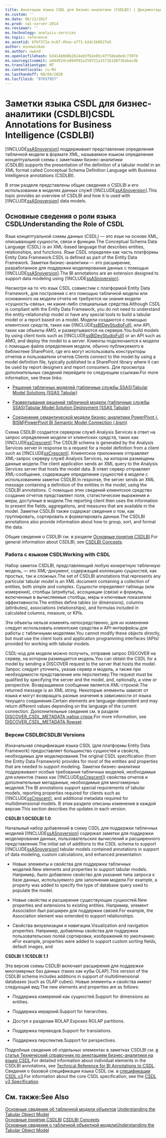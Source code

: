 ```yaml
---
title: Аннотации языка CSDL для бизнес-аналитики (CSDLBI) | Документация Майкрософт
ms.custom: ''
ms.date: 06/13/2017
ms.prod: sql-server-2014
ms.reviewer: ''
ms.technology: analysis-services
ms.topic: reference
ms.assetid: bf6f372a-bc67-45ea-a771-b2dc5b0527e5
author: minewiskan
ms.author: owend
ms.openlocfilehash: b3414b0d8b2614e83f62e85c4f750ee0e8c7397d
ms.sourcegitcommit: ad4d92dce894592a259721a1571b1d8736abacdb
ms.translationtype: MT
ms.contentlocale: ru-RU
ms.lasthandoff: 08/04/2020
ms.locfileid: "87657957"
---
```

# <a name="csdl-annotations-for-business-intelligence-csdlbi"></a><span data-ttu-id="7e16a-102">Заметки языка CSDL для бизнес-аналитики (CSDLBI)</span><span class="sxs-lookup"><span data-stu-id="7e16a-102">CSDL Annotations for Business Intelligence (CSDLBI)</span></span>
  [!INCLUDE[ssASnoversion](../../includes/ssasnoversion-md.md)] <span data-ttu-id="7e16a-103">поддерживает представление определения табличной модели в формате XML, называемое языком определения концептуальной схемы с заметками бизнес-аналитики (CSDLBI).</span><span class="sxs-lookup"><span data-stu-id="7e16a-103">supports the presentation of the definition of a tabular model in an XML format called Conceptual Schema Definition Language with Business Intelligence annotations (CSDLBI).</span></span>  
  
 <span data-ttu-id="7e16a-104">В этом разделе представлены общие сведения о CSDLBI и его использовании в моделях данных служб [!INCLUDE[ssASnoversion](../../includes/ssasnoversion-md.md)].</span><span class="sxs-lookup"><span data-stu-id="7e16a-104">This topic provides an overview of CSDLBI and how it is used with [!INCLUDE[ssASnoversion](../../includes/ssasnoversion-md.md)] data models.</span></span>  
  
## <a name="understanding-the-role-of-csdl"></a><span data-ttu-id="7e16a-105">Основные сведения о роли языка CSDL</span><span class="sxs-lookup"><span data-stu-id="7e16a-105">Understanding the Role of CSDL</span></span>  
 <span data-ttu-id="7e16a-106">Язык концептуальной схемы данных (CSDL) — это язык на основе XML, описывающий сущности, связи и функции.</span><span class="sxs-lookup"><span data-stu-id="7e16a-106">The Conceptual Schema Data Language (CSDL) is an XML-based language that describes entities, relationships, and functions.</span></span> <span data-ttu-id="7e16a-107">Язык CSDL определен как часть платформы Entity Data Framework.</span><span class="sxs-lookup"><span data-stu-id="7e16a-107">CSDL is defined as part of the Entity Data Framework.</span></span> <span data-ttu-id="7e16a-108">Заметки бизнес-аналитики — это расширение, разработанное для поддержки моделирования данных с помощью [!INCLUDE[ssASnoversion](../../includes/ssasnoversion-md.md)].</span><span class="sxs-lookup"><span data-stu-id="7e16a-108">The BI annotations are an extension designed to support data modeling using [!INCLUDE[ssASnoversion](../../includes/ssasnoversion-md.md)].</span></span>  
  
 <span data-ttu-id="7e16a-109">Несмотря на то что язык CSDL совместим с платформой Entity Data Framework, для построения с его помощью табличной модели или основанного на модели отчета не требуются ни знания модели «сущность-связь», ни какие-либо специальные средства.</span><span class="sxs-lookup"><span data-stu-id="7e16a-109">Although CSDL is compliant with the Entity Data Framework, you do not need to understand the entity-relationship model or have any special tools to build a tabular model or a report based on a model.</span></span> <span data-ttu-id="7e16a-110">Модели создаются с помощью клиентских средств, таких как [!INCLUDE[ssBIDevStudioFull](../../includes/ssbidevstudiofull-md.md)], или API, таких как объекты AMO, и развертываются на сервере.</span><span class="sxs-lookup"><span data-stu-id="7e16a-110">You build models by using client tools such as [!INCLUDE[ssBIDevStudioFull](../../includes/ssbidevstudiofull-md.md)] or an API such as AMO, and deploy the model to a server.</span></span> <span data-ttu-id="7e16a-111">Клиенты подключаются к модели с помощью файла определения модели, обычно публикуемого в библиотеке SharePoint, где его могут использовать конструкторы отчетов и пользователи отчетов.</span><span class="sxs-lookup"><span data-stu-id="7e16a-111">Clients connect to the model by using a model definition file, typically published to a SharePoint library where it can be used by report designers and report consumers.</span></span> <span data-ttu-id="7e16a-112">Для просмотра дополнительных сведений перейдите по следующим ссылкам:</span><span class="sxs-lookup"><span data-stu-id="7e16a-112">For more information, see these links:</span></span>  
  
-   [<span data-ttu-id="7e16a-113">Решения табличных моделей (табличные службы SSAS)</span><span class="sxs-lookup"><span data-stu-id="7e16a-113">Tabular Model Solutions &#40;SSAS Tabular&#41;</span></span>](../tabular-model-solutions-ssas-tabular.md)  
  
-   [<span data-ttu-id="7e16a-114">Развертывание решений табличной модели (табличные службы SSAS)</span><span class="sxs-lookup"><span data-stu-id="7e16a-114">Tabular Model Solution Deployment &#40;SSAS Tabular&#41;</span></span>](../tabular-models/tabular-model-solution-deployment-ssas-tabular.md)  
  
-   [<span data-ttu-id="7e16a-115">Соединение семантической модели бизнес-аналитики PowerPivot &#40;. BISM&#41;</span><span class="sxs-lookup"><span data-stu-id="7e16a-115">PowerPivot BI Semantic Model Connection &#40;.bism&#41;</span></span>](../power-pivot-sharepoint/power-pivot-bi-semantic-model-connection-bism.md)  
  
 <span data-ttu-id="7e16a-116">Схема CSDLBI создается сервером служб Analysis Services в ответ на запрос определения модели от клиентских средств, таких как [!INCLUDE[ssCrescent](../../includes/sscrescent-md.md)].</span><span class="sxs-lookup"><span data-stu-id="7e16a-116">The CSDLBI schema is generated by the Analysis Services server in response to a request for a model definition from a client such as [!INCLUDE[ssCrescent](../../includes/sscrescent-md.md)].</span></span> <span data-ttu-id="7e16a-117">Клиентское приложение отправляет XML-запрос серверу служб Analysis Services, на котором размещены данные модели.</span><span class="sxs-lookup"><span data-stu-id="7e16a-117">The client application sends an XML query to the Analysis Services server that hosts the model data.</span></span> <span data-ttu-id="7e16a-118">В ответ сервер отправляет XML-сообщение, содержащее определение сущностей в модели с использованием заметок CSDLBI.</span><span class="sxs-lookup"><span data-stu-id="7e16a-118">In response, the server sends an XML message containing a definition of the entities in the model, using the CSDLBI annotations.</span></span> <span data-ttu-id="7e16a-119">С помощью этих сведений клиентское средство создания отчетов представляет поля, статистические выражения и меры, доступные в модели.</span><span class="sxs-lookup"><span data-stu-id="7e16a-119">The reporting client then uses the information to present the fields, aggregations, and measures that are available in the model.</span></span> <span data-ttu-id="7e16a-120">Заметки CSDLBI также содержат сведения о том, как группировать, сортировать и форматировать данные.</span><span class="sxs-lookup"><span data-stu-id="7e16a-120">The CSDLBI annotations also provide information about how to group, sort, and format the data.</span></span>  
  
 <span data-ttu-id="7e16a-121">Общие сведения о CSDLBI см. в разделе [Основные понятия CSDLBI](/analysis-services/csdlbi/csdlbi-concepts).</span><span class="sxs-lookup"><span data-stu-id="7e16a-121">For general information about CSDLBI, see [CSDLBI Concepts](/analysis-services/csdlbi/csdlbi-concepts).</span></span>  
  
### <a name="working-with-csdl"></a><span data-ttu-id="7e16a-122">Работа с языком CSDL</span><span class="sxs-lookup"><span data-stu-id="7e16a-122">Working with CSDL</span></span>  
 <span data-ttu-id="7e16a-123">Набор заметок CSDLBI, представляющий любую конкретную табличную модель, — это XML-документ, содержащий коллекцию сущностей, как простых, так и сложных.</span><span class="sxs-lookup"><span data-stu-id="7e16a-123">The set of CSDLBI annotations that represents any particular tabular model is an XML document containing a collection of entities, both simple and complex.</span></span> <span data-ttu-id="7e16a-124">Сущности определяют таблицы (или измерения), столбцы (атрибуты), ассоциации (связи) и формулы, включенные в вычисляемые столбцы, меры и ключевые показатели эффективности.</span><span class="sxs-lookup"><span data-stu-id="7e16a-124">The entities define tables (or dimensions), columns (attributes), associations (relationships), and formulas included in calculated columns, measure, or KPIs.</span></span>  
  
 <span data-ttu-id="7e16a-125">Эти объекты нельзя изменять непосредственно, для их изменения следует использовать клиентские средства и API-интерфейсы для работы с табличными моделями.</span><span class="sxs-lookup"><span data-stu-id="7e16a-125">You cannot modify these objects directly, but must use the client tools and application programming interfaces (APIs) provided for working with tabular models.</span></span>  
  
 <span data-ttu-id="7e16a-126">CSDL-код для модели можно получить, отправив запрос DISCOVER на сервер, на котором размещается модель.</span><span class="sxs-lookup"><span data-stu-id="7e16a-126">You can obtain the CSDL for a model by sending a DISCOVER request to the server that hosts the model.</span></span> <span data-ttu-id="7e16a-127">Запрос следует уточнить, указав сервер и модель, а также при необходимости представление или перспективу.</span><span class="sxs-lookup"><span data-stu-id="7e16a-127">The request must be qualified by specifying the server and the model, and, optionally, a view or perspective.</span></span> <span data-ttu-id="7e16a-128">Возвращаемое сообщение является XML-строкой.</span><span class="sxs-lookup"><span data-stu-id="7e16a-128">The returned message is an XML string.</span></span> <span data-ttu-id="7e16a-129">Некоторые элементы зависят от языка и могут возвращать разные значения в зависимости от языка текущего соединения.</span><span class="sxs-lookup"><span data-stu-id="7e16a-129">Certain elements are language-dependent and may return different values depending on the language of the current connection.</span></span> <span data-ttu-id="7e16a-130">Дополнительные сведения см. в разделе [DISCOVER_CSDL_METADATA набор строк](https://docs.microsoft.com/bi-reference/schema-rowsets/xml/discover-csdl-metadata-rowset).</span><span class="sxs-lookup"><span data-stu-id="7e16a-130">For more information, see [DISCOVER_CSDL_METADATA Rowset](https://docs.microsoft.com/bi-reference/schema-rowsets/xml/discover-csdl-metadata-rowset).</span></span>  
  
### <a name="csdlbi-versions"></a><span data-ttu-id="7e16a-131">Версии CSDLBI</span><span class="sxs-lookup"><span data-stu-id="7e16a-131">CSDLBI Versions</span></span>  
 <span data-ttu-id="7e16a-132">Изначальная спецификация языка CSDL (для платформы Entity Data Framework) предоставляет большинство сущностей и свойств, необходимых для моделирования.</span><span class="sxs-lookup"><span data-stu-id="7e16a-132">The original CSDL specification (from the Entity Data Framework) provides for most of the entities and properties that are needed to support modeling.</span></span> <span data-ttu-id="7e16a-133">Заметки бизнес-аналитики поддерживают особые требования табличных моделей, необходимые для клиентов (таких как [!INCLUDE[ssCrescent](../../includes/sscrescent-md.md)]) свойства отчетов и дополнительные метаданные, необходимые для многомерных моделей.</span><span class="sxs-lookup"><span data-stu-id="7e16a-133">The BI annotations support special requirements of tabular models, reporting properties required for clients such as [!INCLUDE[ssCrescent](../../includes/sscrescent-md.md)], and additional metadata required for multidimensional models.</span></span> <span data-ttu-id="7e16a-134">В этом разделе описаны изменения в каждой версии.</span><span class="sxs-lookup"><span data-stu-id="7e16a-134">This section describes the updates in each version.</span></span>  
  
 <span data-ttu-id="7e16a-135">**CSDLBI 1.0**</span><span class="sxs-lookup"><span data-stu-id="7e16a-135">**CSDLBI 1.0**</span></span>  
  
 <span data-ttu-id="7e16a-136">Начальный набор добавлений в схему CSDL для поддержки табличных моделей [!INCLUDE[ssASnoversion](../../includes/ssasnoversion-md.md)] содержал заметки для поддержки моделирования данных, пользовательских вычислений и расширенного представления.</span><span class="sxs-lookup"><span data-stu-id="7e16a-136">The initial set of additions to the CSDL schema to support [!INCLUDE[ssASnoversion](../../includes/ssasnoversion-md.md)] tabular models contained annotations in support of data modeling, custom calculations, and enhanced presentation:</span></span>  
  
-   <span data-ttu-id="7e16a-137">Новые элементы и свойства для поддержки табличных моделей.</span><span class="sxs-lookup"><span data-stu-id="7e16a-137">New elements and properties to support tabular models.</span></span> <span data-ttu-id="7e16a-138">Например, было добавлено свойство для указания типа запроса к базе данных, используемого для заполнения модели.</span><span class="sxs-lookup"><span data-stu-id="7e16a-138">For example, a property was added to specify the type of database query used to populate the model.</span></span>  
  
-   <span data-ttu-id="7e16a-139">Новые свойства и расширения существующих сущностей.</span><span class="sxs-lookup"><span data-stu-id="7e16a-139">New properties and extensions to existing entities.</span></span>  <span data-ttu-id="7e16a-140">Например, элемент Association был расширен для поддержки связей.</span><span class="sxs-lookup"><span data-stu-id="7e16a-140">For example, the Association element was extended to support relationships.</span></span>  
  
-   <span data-ttu-id="7e16a-141">Свойства визуализации и навигации.</span><span class="sxs-lookup"><span data-stu-id="7e16a-141">Visualization and navigation properties.</span></span> <span data-ttu-id="7e16a-142">Например, добавлены свойства для поддержки пользовательских полей сортировки, изображений по умолчанию и</span><span class="sxs-lookup"><span data-stu-id="7e16a-142">For example, properties were added to support custom sorting fields, default images, and</span></span>  
  
 <span data-ttu-id="7e16a-143">**CSDLBI 1.1**</span><span class="sxs-lookup"><span data-stu-id="7e16a-143">**CSDLBI 1.1**</span></span>  
  
 <span data-ttu-id="7e16a-144">Эта версия схемы CSDLBI включает расширения для поддержки многомерных баз данных (таких как кубы OLAP).</span><span class="sxs-lookup"><span data-stu-id="7e16a-144">This version of the CSDLBI schema includes additions in support of multidimensional databases (such as OLAP cubes).</span></span> <span data-ttu-id="7e16a-145">Новые элементы и свойства имеют следующий вид:</span><span class="sxs-lookup"><span data-stu-id="7e16a-145">The new elements and properties are as follows:</span></span>  
  
-   <span data-ttu-id="7e16a-146">Поддержка измерений как сущностей.</span><span class="sxs-lookup"><span data-stu-id="7e16a-146">Support for dimensions as entities.</span></span>  
  
-   <span data-ttu-id="7e16a-147">Поддержка иерархий.</span><span class="sxs-lookup"><span data-stu-id="7e16a-147">Support for hierarchies.</span></span>  
  
-   <span data-ttu-id="7e16a-148">Доступ к разделам ROLAP.</span><span class="sxs-lookup"><span data-stu-id="7e16a-148">Exposes ROLAP partitions.</span></span>  
  
-   <span data-ttu-id="7e16a-149">Поддержка переводов.</span><span class="sxs-lookup"><span data-stu-id="7e16a-149">Support for translations.</span></span>  
  
-   <span data-ttu-id="7e16a-150">Поддержка перспектив.</span><span class="sxs-lookup"><span data-stu-id="7e16a-150">Support for perspectives.</span></span>  
  
 <span data-ttu-id="7e16a-151">Подробные сведения об отдельных элементах в заметках CSDLBI см. [в статье Технический справочник по аннотациям бизнес-аналитики на языке CSDL](/analysis-services/csdlbi/technical-reference-for-bi-annotations-to-csdl).</span><span class="sxs-lookup"><span data-stu-id="7e16a-151">For detailed information about individual elements in the CSDLBI annotations, see [Technical Reference for BI Annotations to CSDL](/analysis-services/csdlbi/technical-reference-for-bi-annotations-to-csdl).</span></span> <span data-ttu-id="7e16a-152">Сведения о базовой спецификации языка CSDL см. в [спецификации CSDL v3](https://docs.microsoft.com/ef/ef6/modeling/designer/advanced/edmx/csdl-spec).</span><span class="sxs-lookup"><span data-stu-id="7e16a-152">For information about the core CSDL specification, see the [CSDL v3 Specification](https://docs.microsoft.com/ef/ef6/modeling/designer/advanced/edmx/csdl-spec).</span></span>  
  
  
## <a name="see-also"></a><span data-ttu-id="7e16a-153">См. также:</span><span class="sxs-lookup"><span data-stu-id="7e16a-153">See Also</span></span>  
 <span data-ttu-id="7e16a-154">[Основные сведения об табличной модели объектов](representation/understanding-tabular-object-model-at-levels-1050-through-1103.md) </span><span class="sxs-lookup"><span data-stu-id="7e16a-154">[Understanding the Tabular Object Model](representation/understanding-tabular-object-model-at-levels-1050-through-1103.md) </span></span>  
 <span data-ttu-id="7e16a-155">[Основные понятия CSDLBI](/analysis-services/csdlbi/csdlbi-concepts) </span><span class="sxs-lookup"><span data-stu-id="7e16a-155">[CSDLBI Concepts](/analysis-services/csdlbi/csdlbi-concepts) </span></span>  
 [<span data-ttu-id="7e16a-156">Основные сведения о табличной объектной модели</span><span class="sxs-lookup"><span data-stu-id="7e16a-156">Understanding the Tabular Object Model</span></span>](representation/understanding-tabular-object-model-at-levels-1050-through-1103.md)  
  
  
